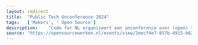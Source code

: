 ```yaml
---	
layout:	redirect
title:	"Public Tech Unconference 2024"
tags:	['Makers', ' Open Source']
description:	"Code for NL organiseert een unconference over (open) technologie waarin publieke waarden, zoals privacy, autonomie en transparantie, en publieke belangen uitgangspunten zijn."
source:	"https://opensourcewerken.nl/events/view/2eecf4e7-857b-4915-b62a-f2abf4e3a7e6/public-tech-unconference-2024"
---	
```

